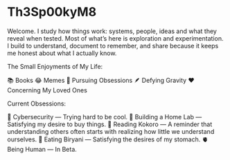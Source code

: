 # Th3Sp00kyM8

Welcome. I study how things work: systems, people, ideas and what they reveal when tested. Most of what’s here is exploration and experimentation. I build to understand, document to remember, and share because it keeps me honest about what I actually know.

The Small Enjoyments of My Life:

📚 Books
😂 Memes
💭 Pursuing Obsessions 
🪶 Defying Gravity
❤️ Concerning My Loved Ones

Current Obsessions:

🔐 Cybersecurity — Trying hard to be cool.
🧠 Building a Home Lab — Satisfying my desire to buy things.
📖 Reading Kokoro — A reminder that understanding others often starts with realizing how little we understand ourselves.
🍛 Eating Biryani — Satisfying the desires of my stomach.
🫀 Being Human — In Beta.
